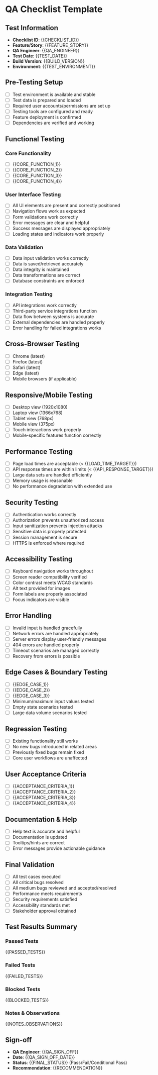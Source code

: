 # QA Checklist Template

## Test Information
- **Checklist ID**: {{CHECKLIST_ID}}
- **Feature/Story**: {{FEATURE_STORY}}
- **QA Engineer**: {{QA_ENGINEER}}
- **Test Date**: {{TEST_DATE}}
- **Build Version**: {{BUILD_VERSION}}
- **Environment**: {{TEST_ENVIRONMENT}}

## Pre-Testing Setup
- [ ] Test environment is available and stable
- [ ] Test data is prepared and loaded
- [ ] Required user accounts/permissions are set up
- [ ] Testing tools are configured and ready
- [ ] Feature deployment is confirmed
- [ ] Dependencies are verified and working

## Functional Testing
### Core Functionality
- [ ] {{CORE_FUNCTION_1}}
- [ ] {{CORE_FUNCTION_2}}
- [ ] {{CORE_FUNCTION_3}}
- [ ] {{CORE_FUNCTION_4}}

### User Interface Testing
- [ ] All UI elements are present and correctly positioned
- [ ] Navigation flows work as expected
- [ ] Form validations work correctly
- [ ] Error messages are clear and helpful
- [ ] Success messages are displayed appropriately
- [ ] Loading states and indicators work properly

### Data Validation
- [ ] Data input validation works correctly
- [ ] Data is saved/retrieved accurately
- [ ] Data integrity is maintained
- [ ] Data transformations are correct
- [ ] Database constraints are enforced

### Integration Testing
- [ ] API integrations work correctly
- [ ] Third-party service integrations function
- [ ] Data flow between systems is accurate
- [ ] External dependencies are handled properly
- [ ] Error handling for failed integrations works

## Cross-Browser Testing
- [ ] Chrome (latest)
- [ ] Firefox (latest)
- [ ] Safari (latest)
- [ ] Edge (latest)
- [ ] Mobile browsers (if applicable)

## Responsive/Mobile Testing
- [ ] Desktop view (1920x1080)
- [ ] Laptop view (1366x768)
- [ ] Tablet view (768px)
- [ ] Mobile view (375px)
- [ ] Touch interactions work properly
- [ ] Mobile-specific features function correctly

## Performance Testing
- [ ] Page load times are acceptable (< {{LOAD_TIME_TARGET}})
- [ ] API response times are within limits (< {{API_RESPONSE_TARGET}})
- [ ] Large data sets are handled efficiently
- [ ] Memory usage is reasonable
- [ ] No performance degradation with extended use

## Security Testing
- [ ] Authentication works correctly
- [ ] Authorization prevents unauthorized access
- [ ] Input sanitization prevents injection attacks
- [ ] Sensitive data is properly protected
- [ ] Session management is secure
- [ ] HTTPS is enforced where required

## Accessibility Testing
- [ ] Keyboard navigation works throughout
- [ ] Screen reader compatibility verified
- [ ] Color contrast meets WCAG standards
- [ ] Alt text provided for images
- [ ] Form labels are properly associated
- [ ] Focus indicators are visible

## Error Handling
- [ ] Invalid input is handled gracefully
- [ ] Network errors are handled appropriately
- [ ] Server errors display user-friendly messages
- [ ] 404 errors are handled properly
- [ ] Timeout scenarios are managed correctly
- [ ] Recovery from errors is possible

## Edge Cases & Boundary Testing
- [ ] {{EDGE_CASE_1}}
- [ ] {{EDGE_CASE_2}}
- [ ] {{EDGE_CASE_3}}
- [ ] Minimum/maximum input values tested
- [ ] Empty state scenarios tested
- [ ] Large data volume scenarios tested

## Regression Testing
- [ ] Existing functionality still works
- [ ] No new bugs introduced in related areas
- [ ] Previously fixed bugs remain fixed
- [ ] Core user workflows are unaffected

## User Acceptance Criteria
- [ ] {{ACCEPTANCE_CRITERIA_1}}
- [ ] {{ACCEPTANCE_CRITERIA_2}}
- [ ] {{ACCEPTANCE_CRITERIA_3}}
- [ ] {{ACCEPTANCE_CRITERIA_4}}

## Documentation & Help
- [ ] Help text is accurate and helpful
- [ ] Documentation is updated
- [ ] Tooltips/hints are correct
- [ ] Error messages provide actionable guidance

## Final Validation
- [ ] All test cases executed
- [ ] All critical bugs resolved
- [ ] All medium bugs reviewed and accepted/resolved
- [ ] Performance meets requirements
- [ ] Security requirements satisfied
- [ ] Accessibility standards met
- [ ] Stakeholder approval obtained

## Test Results Summary
### Passed Tests
{{PASSED_TESTS}}

### Failed Tests
{{FAILED_TESTS}}

### Blocked Tests
{{BLOCKED_TESTS}}

### Notes & Observations
{{NOTES_OBSERVATIONS}}

## Sign-off
- **QA Engineer**: {{QA_SIGN_OFF}}
- **Date**: {{QA_SIGN_OFF_DATE}}
- **Status**: {{FINAL_STATUS}} (Pass/Fail/Conditional Pass)
- **Recommendation**: {{RECOMMENDATION}}